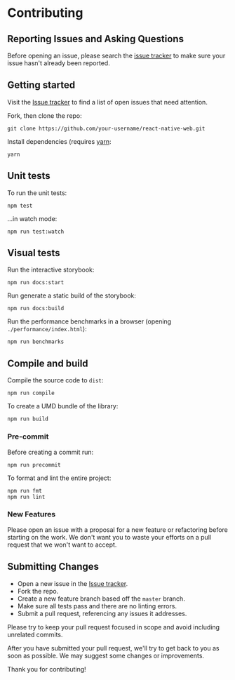 # Contributing

## Reporting Issues and Asking Questions

Before opening an issue, please search the [issue
tracker](https://github.com/necolas/react-native-web/issues) to make sure your
issue hasn't already been reported.

## Getting started

Visit the [Issue tracker](https://github.com/necolas/react-native-web/issues)
to find a list of open issues that need attention.

Fork, then clone the repo:

```
git clone https://github.com/your-username/react-native-web.git
```

Install dependencies (requires [yarn](https://yarnpkg.com/en/docs/install):

```
yarn
```

## Unit tests

To run the unit tests:

```
npm test
```

…in watch mode:

```
npm run test:watch
```

## Visual tests

Run the interactive storybook:

```
npm run docs:start
```

Run generate a static build of the storybook:

```
npm run docs:build
```

Run the performance benchmarks in a browser (opening `./performance/index.html`):

```
npm run benchmarks
```

## Compile and build

Compile the source code to `dist`:

```
npm run compile
```

To create a UMD bundle of the library:

```
npm run build
```

### Pre-commit

Before creating a commit run:

```
npm run precommit
```

To format and lint the entire project:

```
npm run fmt
npm run lint
```

### New Features

Please open an issue with a proposal for a new feature or refactoring before
starting on the work. We don't want you to waste your efforts on a pull request
that we won't want to accept.

## Submitting Changes

* Open a new issue in the [Issue tracker](https://github.com/necolas/react-native-web/issues).
* Fork the repo.
* Create a new feature branch based off the `master` branch.
* Make sure all tests pass and there are no linting errors.
* Submit a pull request, referencing any issues it addresses.

Please try to keep your pull request focused in scope and avoid including
unrelated commits.

After you have submitted your pull request, we'll try to get back to you as
soon as possible. We may suggest some changes or improvements.

Thank you for contributing!
